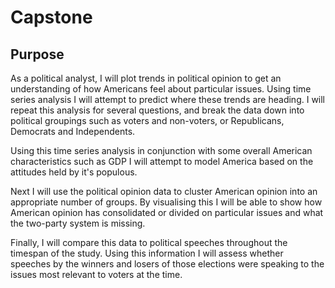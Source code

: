 # Capstone

## Purpose
As a political analyst, I will plot trends in political opinion to get an understanding of how Americans feel about particular issues. Using time series analysis I will attempt to predict where these trends are heading. I will repeat this analysis for several questions, and break the data down into political groupings such as voters and non-voters, or Republicans, Democrats and Independents.  

Using this time series analysis in conjunction with some overall American characteristics such as GDP I will attempt to model America based on the attitudes held by it's populous.

Next I will use the political opinion data to cluster American opinion into an appropriate number of groups. By visualising this I will be able to show how American opinion has consolidated or divided on particular issues and what the two-party system is missing.

Finally, I will compare this data to political speeches throughout the timespan of the study. Using this information I will assess whether speeches by the winners and losers of those elections were speaking to the issues most relevant to voters at the time. 
